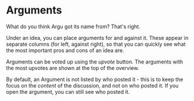 # Arguments

What do you think Argu got its name from? That's right.

Under an idea, you can place arguments for and against it. These appear in separate columns (for left, against right), so that you can quickly see what the most important pros and cons of an idea are.

Arguments can be voted up using the _upvote_ button. The arguments with the most upvotes are shown at the top of the overview.

By default, an Argument is not listed by who posted it - this is to keep the focus on the _content_ of the discussion, and not on who posted it. If you open the argument, you can still see who posted it.
